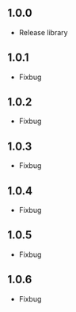 ## 1.0.0
* Release library

## 1.0.1
* Fixbug

## 1.0.2
* Fixbug

## 1.0.3
* Fixbug

## 1.0.4
* Fixbug

## 1.0.5
* Fixbug

## 1.0.6
* Fixbug
